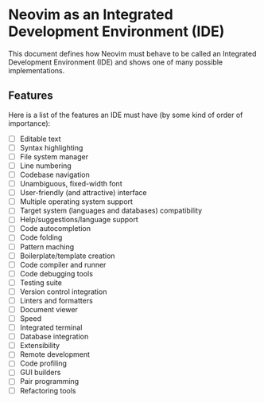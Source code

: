 # Neovim as an Integrated Development Environment (IDE)

This document defines how Neovim must behave to be called an Integrated 
Development Environment (IDE) and shows one of many possible
implementations.

## Features

Here is a list of the features an IDE must have (by some kind of order 
of importance):

- [ ] Editable text
- [ ] Syntax highlighting
- [ ] File system manager
- [ ] Line numbering
- [ ] Codebase navigation
- [ ] Unambiguous, fixed-width font
- [ ] User-friendly (and attractive) interface
- [ ] Multiple operating system support
- [ ] Target system (languages and databases) compatibility
- [ ] Help/suggestions/language support
- [ ] Code autocompletion
- [ ] Code folding
- [ ] Pattern maching
- [ ] Boilerplate/template creation
- [ ] Code compiler and runner
- [ ] Code debugging tools
- [ ] Testing suite
- [ ] Version control integration
- [ ] Linters and formatters
- [ ] Document viewer
- [ ] Speed
- [ ] Integrated terminal
- [ ] Database integration
- [ ] Extensibility
- [ ] Remote development
- [ ] Code profiling
- [ ] GUI builders
- [ ] Pair programming
- [ ] Refactoring tools
